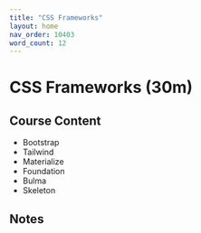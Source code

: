 ```yaml
---
title: "CSS Frameworks"
layout: home
nav_order: 10403
word_count: 12
---
```

# CSS Frameworks (30m)

## Course Content

- Bootstrap
- Tailwind
- Materialize
- Foundation
- Bulma
- Skeleton

## Notes










